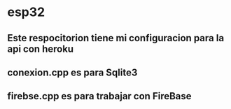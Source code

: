 # esp32

## Este respocitorion tiene mi configuracion para la api con heroku

## conexion.cpp es para Sqlite3
## firebse.cpp es para trabajar con FireBase
